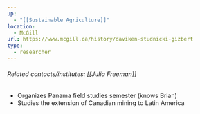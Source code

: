 ```yaml
---
up:
  - "[[Sustainable Agriculture]]"
location:
  - McGill
url: https://www.mcgill.ca/history/daviken-studnicki-gizbert
type:
  - researcher
---
```

###### Related contacts/institutes: [[Julia Freeman]]

- Organizes Panama field studies semester (knows Brian)
- Studies the extension of Canadian mining to Latin America